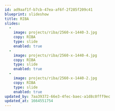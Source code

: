 ```yaml
---
id: ad9aaf1f-b7cb-47ea-af6f-2f285f209c41
blueprint: slideshow
title: RIBA
slides:
  -
    image: projects/riba/2560-x-1440-3.jpg
    copy: RIBA
    type: slide
    enabled: true
  -
    image: projects/riba/2560-x-1440-4.jpg
    copy: RIBA
    type: slide
    enabled: true
  -
    image: projects/riba/2560-x-1440-2.jpg
    copy: RIBA
    type: slide
    enabled: true
updated_by: 7aa39372-66e3-4fec-baec-a1d8c0fff9ec
updated_at: 1664551754
---
```


